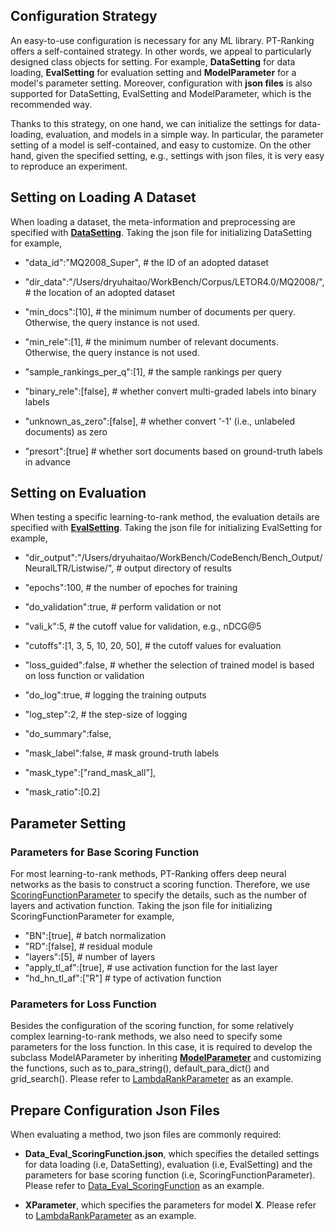 ## Configuration Strategy

An easy-to-use configuration is necessary for any ML library. PT-Ranking offers a self-contained strategy.
In other words, we appeal to particularly designed class objects for setting. For example, **DataSetting** for data loading, **EvalSetting** for evaluation setting and **ModelParameter** for a model's parameter setting. Moreover, configuration with **json files** is also supported for DataSetting, EvalSetting and ModelParameter, which is the recommended way.

Thanks to this strategy, on one hand, we can initialize the settings for data-loading, evaluation, and models in a simple way. In particular, the parameter setting of a model is self-contained, and easy to customize. On the other hand, given the specified setting, e.g., settings with json files, it is very easy to reproduce an experiment.

## Setting on Loading A Dataset

When loading a dataset, the meta-information and preprocessing are specified with **[DataSetting](https://github.com/ptranking/ptranking.github.io/raw/master/ptranking/ltr_adhoc/eval/parameter.py)**. Taking the json file for initializing DataSetting for example,

- "data_id":"MQ2008_Super", # the ID of an adopted dataset
- "dir_data":"/Users/dryuhaitao/WorkBench/Corpus/LETOR4.0/MQ2008/", # the location of an adopted dataset

- "min_docs":[10], # the minimum number of documents per query. Otherwise, the query instance is not used.
- "min_rele":[1], # the minimum number of relevant documents. Otherwise, the query instance is not used.
- "sample_rankings_per_q":[1], # the sample rankings per query

- "binary_rele":[false], # whether convert multi-graded labels into binary labels
- "unknown_as_zero":[false], # whether convert '-1' (i.e., unlabeled documents) as zero
- "presort":[true] # whether sort documents based on ground-truth labels in advance

## Setting on Evaluation

When testing a specific learning-to-rank method, the evaluation details are specified with **[EvalSetting](https://github.com/ptranking/ptranking.github.io/raw/master/ptranking/ltr_adhoc/eval/parameter.py)**. Taking the json file for initializing EvalSetting for example,

- "dir_output":"/Users/dryuhaitao/WorkBench/CodeBench/Bench_Output/NeuralLTR/Listwise/", # output directory of results

- "epochs":100, # the number of epoches for training

- "do_validation":true, # perform validation or not

- "vali_k":5, # the cutoff value for validation, e.g., nDCG@5
- "cutoffs":[1, 3, 5, 10, 20, 50], # the cutoff values for evaluation

- "loss_guided":false, # whether the selection of trained model is based on loss function or validation

- "do_log":true, # logging the training outputs
- "log_step":2, # the step-size of logging
- "do_summary":false,

- "mask_label":false, # mask ground-truth labels
- "mask_type":["rand_mask_all"],
- "mask_ratio":[0.2]

## Parameter Setting

### Parameters for Base Scoring Function
For most learning-to-rank methods, PT-Ranking offers deep neural networks as the basis to construct a scoring function. Therefore, we use [ScoringFunctionParameter](https://github.com/ptranking/ptranking.github.io/raw/master/ptranking/ltr_adhoc/eval/parameter.py) to specify the details, such as the number of layers and activation function. Taking the json file for initializing ScoringFunctionParameter for example,

- "BN":[true], # batch normalization
- "RD":[false], # residual module
- "layers":[5], # number of layers
- "apply_tl_af":[true], # use activation function for the last layer
- "hd_hn_tl_af":["R"] # type of activation function

### Parameters for Loss Function
Besides the configuration of the scoring function, for some relatively complex learning-to-rank methods, we also need to specify some parameters for the loss function. In this case, it is required to develop the subclass ModelAParameter by inheriting **[ModelParameter](https://github.com/ptranking/ptranking.github.io/raw/master/ptranking/ltr_adhoc/eval/parameter.py)** and customizing the functions, such as to_para_string(), default_para_dict() and grid_search(). Please refer to [LambdaRankParameter](https://github.com/ptranking/ptranking.github.io/raw/master/ptranking/ltr_adhoc/listwise/lambdarank.py) as an example.

## Prepare Configuration Json Files

When evaluating a method, two json files are commonly required:

- **Data_Eval_ScoringFunction.json**, which specifies the detailed settings for data loading (i.e, DataSetting), evaluation (i.e, EvalSetting) and the parameters for base scoring function (i.e, ScoringFunctionParameter). Please refer to [Data_Eval_ScoringFunction](https://github.com/ptranking/ptranking.github.io/raw/master/ptranking/testing/ltr_adhoc/json/) as an example.

- **XParameter**, which specifies the parameters for model **X**. Please refer to [LambdaRankParameter](https://github.com/ptranking/ptranking.github.io/raw/master/ptranking/ltr_adhoc/listwise/lambdarank.py) as an example.
